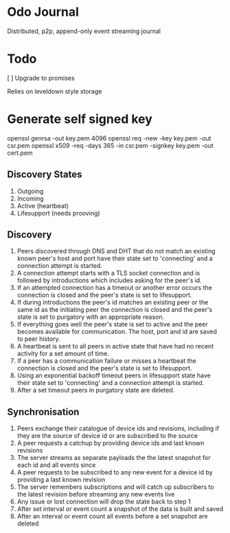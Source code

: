 # Odo Journal

Distributed, p2p, append-only event streaming journal

# Todo

[ ] Upgrade to promises

Relies on leveldown style storage

# Generate self signed key
openssl genrsa -out key.pem 4096
openssl req -new -key key.pem -out csr.pem
openssl x509 -req -days 365 -in csr.pem -signkey key.pem -out cert.pem

## Discovery States

1. Outgoing
2. Incoming
3. Active (heartbeat)
4. Lifesupport (needs prooving)

## Discovery

1. Peers discovered through DNS and DHT that do not match an existing known peer's host and port have their state set to 'connecting' and a connection attempt is started.
2. A connection attempt starts with a TLS socket connection and is followed by introductions which includes asking for the peer's id.
3. If an attempted connection has a timeout or another error occurs the connection is closed and the peer's state is set to lifesupport.
4. If during introductions the peer's id matches an existing peer or the same id as the initiating peer the connection is closed and the peer's state is set to purgatory with an appropriate reason.
5. If everything goes well the peer's state is set to active and the peer becomes available for communication. The host, port and id are saved to peer history.
6. A heartbeat is sent to all peers in active state that have had no recent activity for a set amount of time.
7. If a peer has a communication failure or misses a heartbeat the connection is closed and the peer's state is set to lifesupport.
8. Using an exponential backoff timeout peers in lifesupport state have their state set to 'connecting' and a connection attempt is started.
9. After a set timeout peers in purgatory state are deleted.

## Synchronisation

1. Peers exchange their catalogue of device ids and revisions, including if they are the source of device id or are subscribed to the source
2. A peer requests a catchup by providing device ids and last known revisions
3. The server streams as separate payloads the the latest snapshot for each id and all events since
4. A peer requests to be subscribed to any new event for a device id by providing a last known revision
5. The server remembers subscriptions and will catch up subscribers to the latest revision before streaming any new events live
6. Any issue or lost connection will drop the state back to step 1
7. After set interval or event count a snapshot of the data is built and saved
8. After an interval or event count all events before a set snapshot are deleted
